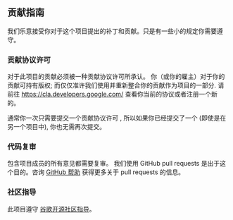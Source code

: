 ## 贡献指南

我们乐意接受你对于这个项目提出的补丁和贡献。只是有一些小的规定你需要遵守。

### 贡献协议许可

对于此项目的贡献必须被一种贡献协议许可所承认。 你（或你的雇主）对于你的贡献可持有版权;
而仅仅准许我们使用并重新整合你的贡献作为项目的一部分. 请前往 <https://cla.developers.google.com/> 查看你当前的协议或者注册一个新的。

通常你一次只需要提交一个贡献协议许可 , 所以如果你已经提交了一个
(即使是在另一个项目中), 你也无需再次提交。

### 代码复审

包含项目成员的所有意见都需要复审。 我们使用 GitHub pull requests 是出于这个目的。咨询
[GitHub 帮助](https://help.github.com/articles/about-pull-requests/) 获得更多关于 pull requests 的信息。

### 社区指导

此项目遵守 [谷歌开源社区指导](https://opensource.google.com/conduct/)。
